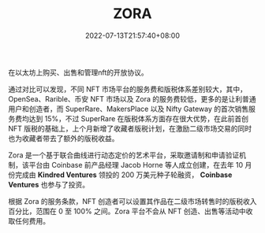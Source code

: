 ﻿---
weight: 
title: "ZORA"
description: "The open protocol to buy, sell and curate NFTs on Ethereum"
date: 2022-07-13T21:57:40+08:00
lastmod: 2022-07-13T16:45:40+08:00
draft: false
authors: ["qianxun"]
featuredImage: "146.webp"
link: "https://www.zhihu.com/question/516097090/answer/2548828317"
tags: ["ZORA","交易所"]
categories: ["navigation"]
navigation: ["交易所"]
lightgallery: true
toc: true
pinned: false
recommend: false
recommend1: false
---
在以太坊上购买、出售和管理nft的开放协议。

通过对比可以发现，不同 NFT 市场平台的服务费和版税体系差别较大，其中，OpenSea、Rarible、币安 NFT 市场以及 Zora 的服务费较低，更多的是让利普通用户和创造者，而 SuperRare、MakersPlace 以及 Nifty Gateway 的首次销售服务费均达到 15%，不过 SuperRare 在版税体系方面存在很大优势，在此前首创 NFT 版税的基础上，上个月新增了收藏者版税计划，在激励二级市场交易的同时也为收藏者带去了额外的版税收益。

Zora 是一个基于联合曲线进行动态定价的艺术平台，采取邀请制和申请验证机制，该平台由 Coinbase 前产品经理 Jacob Horne 等人成立创建，在去年 10 月份完成由 **Kindred Ventures** 领投的 200 万美元种子轮融资， **Coinbase Ventures** 也参与了投资。

根据 Zora 的服务条款，NFT 创造者可以设置其作品在二级市场转售时的版税收入百分比，范围在 0 至 100% 之间。Zora 平台不会从 NFT 创造、出售等活动中收取任何费用。



